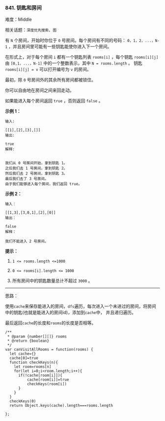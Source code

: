 ### 841. 钥匙和房间

难度：Middle

相关话题：`深度优先搜索`、`图`

有  `N`  个房间，开始时你位于  `0`  号房间。每个房间有不同的号码： `0，1，2，...，N-1` ，并且房间里可能有一些钥匙能使你进入下一个房间。



在形式上，对于每个房间  `i`  都有一个钥匙列表  `rooms[i]` ，每个钥匙  `rooms[i][j]`  由  `[0,1，...，N-1]`  中的一个整数表示，其中  `N = rooms.length` 。 钥匙  `rooms[i][j] = v`  可以打开编号为  `v`  的房间。



最初，除  `0`  号房间外的其余所有房间都被锁住。



你可以自由地在房间之间来回走动。



如果能进入每个房间返回  `true` ，否则返回  `false` 。








**示例 1：** 



```
输入:

[[1],[2],[3],[]]
输出:

true
解释:


我们从 0 号房间开始，拿到钥匙 1。
之后我们去 1 号房间，拿到钥匙 2。
然后我们去 2 号房间，拿到钥匙 3。
最后我们去了 3 号房间。
由于我们能够进入每个房间，我们返回 true。
```


**示例 2：** 



```
输入：

[[1,3],[3,0,1],[2],[0]]
输出：

false
解释：

我们不能进入 2 号房间。
```


**提示：** 




1.  `1 <= rooms.length <=1000` 

2.  `0 <= rooms[i].length <= 1000` 

3. 所有房间中的钥匙数量总计不超过 `3000` 。






-----

思路：

使用`cache`来保存能进入的房间，`dfs`遍历，每次进入一个未进过的房间，将房间中的钥匙(也就是能进入的房间id)，添加到`cache`中，
并且递归遍历。

最后返回`cache`的长度和`rooms`的长度是否相等。
```
/**
 * @param {number[][]} rooms
 * @return {boolean}
 */
var canVisitAllRooms = function(rooms) {
  let cache={}
  cache[0]=true
  function checkKeys(n){
    let room=rooms[n]
    for(let i=0;i<room.length;i++){
      if(!cache[room[i]]){
          cache[room[i]]=true
          checkKeys(room[i])
      }
    }
  }
  checkKeys(0)
  return Object.keys(cache).length===rooms.length
    
};
```

